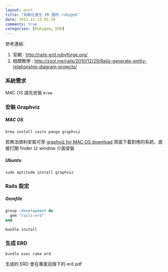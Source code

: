 ```yaml
---
layout: post
title: "自動化產生 ER 圖的 rubygem"
date: 2012-11-13 05:39
comments: true
categories: [Rubygem, ERD]
---
```

參考連結:  
1. 官網 : <a href="http://rails-erd.rubyforge.org/" target="_blank">http://rails-erd.rubyforge.org/</a>  
2. 相關教學 : <a href="http://zool.me/rails/2010/12/29/Rails-generate-entity-relationship-diagram-projects/" target="_blank">http://zool.me/rails/2010/12/29/Rails-generate-entity-relationship-diagram-projects/</a>  

<!-- more -->

### 系統需求

MAC OS 請先安裝 `brew`  

### 安裝 Graphviz

##### MAC OS

```
brew install cairo pango graphviz
```

若無法順利安裝可至 <a href="http://www.graphviz.org/Download_macos.php" target="_blank">graphviz for MAC OS download</a> 頁面下載對應的系統，直接打開 finder 以 window 介面安裝

##### Ubuntu

```
sudo aptitude install graphviz
```

### Rails 設定

##### Gemfile

```ruby
group :development do
  gem "rails-erd"
end
```


```
bundle install
```

### 生成 ERD

```
bundle exec rake erd
```

生成的 ERD 會在專案目錄下的 erd.pdf
